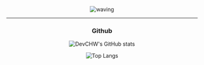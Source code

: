 <div align="center">
  
![waving](https://capsule-render.vercel.app/api?type=waving&height=200&text=HyunWoo's%20GitHub&fontSize=60&animation=fadeIn&fontAlignY=38&color=gradient&desc=Welcome%20to%20my%20profile)

<hr>

### Github
![DevCHW's GitHub stats](https://github-readme-stats-git-masterrstaa-rickstaa.vercel.app/api?username=DevCHW&show_icons=true&theme=radical)
  
&nbsp;&nbsp;
![Top Langs](https://github-readme-stats.vercel.app/api/top-langs/?username=DevCHW&layout=compact&theme=radical)
&nbsp;&nbsp;


